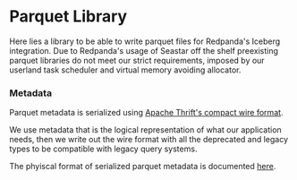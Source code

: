 # Parquet Library

Here lies a library to be able to write parquet files for Redpanda's Iceberg integration.
Due to Redpanda's usage of Seastar off the shelf preexisting parquet libraries do not meet
our strict requirements, imposed by our userland task scheduler and virtual memory avoiding 
allocator.


### Metadata

Parquet metadata is serialized using [Apache Thrift's compact wire format][thrift-compact-format].

We use metadata that is the logical representation of what our application needs, then we write out
the wire format with all the deprecated and legacy types to be compatible with legacy query systems.

The phyiscal format of serialized parquet metadata is documented [here][parquet-thrift].


[parquet-thrift]: https://github.com/apache/parquet-format/blob/master/src/main/thrift/parquet.thrift
[thrift-compact-format]: https://github.com/apache/thrift/blob/master/doc/specs/thrift-compact-protocol.md
